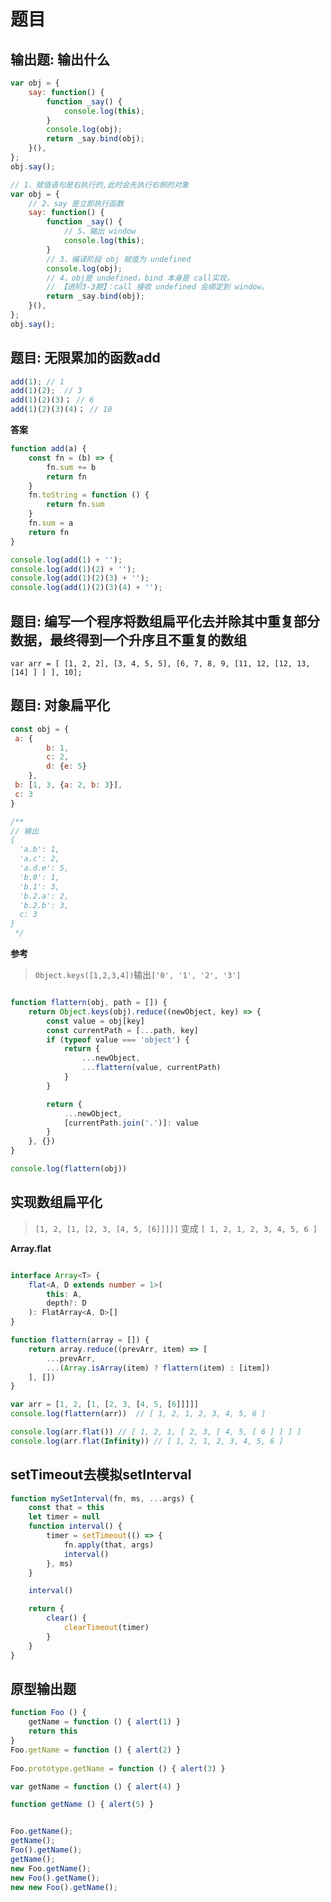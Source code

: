 # 题目

## 输出题: 输出什么

```js
var obj = {
    say: function() {
        function _say() {
            console.log(this);
        }
        console.log(obj);
        return _say.bind(obj);
    }(),
};
obj.say();
```

```js
// 1、赋值语句是右执行的,此时会先执行右侧的对象
var obj = {
    // 2、say 是立即执行函数
    say: function() {
        function _say() {
            // 5、输出 window
            console.log(this);
        }
        // 3、编译阶段 obj 赋值为 undefined
        console.log(obj);
        // 4、obj是 undefined，bind 本身是 call实现，
        // 【进阶3-3期】：call 接收 undefined 会绑定到 window。
        return _say.bind(obj);
    }(),
};
obj.say();
```


## 题目: 无限累加的函数add

```js
add(1); // 1
add(1)(2);  // 3
add(1)(2)(3)； // 6
add(1)(2)(3)(4)； // 10 
```

**答案**

```js
function add(a) {
    const fn = (b) => {
        fn.sum += b
        return fn
    }
    fn.toString = function () {
        return fn.sum
    }
    fn.sum = a
    return fn
}

console.log(add(1) + '');
console.log(add(1)(2) + '');
console.log(add(1)(2)(3) + '');
console.log(add(1)(2)(3)(4) + '');
```

## 题目: 编写一个程序将数组扁平化去并除其中重复部分数据，最终得到一个升序且不重复的数组

`var arr = [ [1, 2, 2], [3, 4, 5, 5], [6, 7, 8, 9, [11, 12, [12, 13, [14] ] ] ], 10];`

## 题目: 对象扁平化
```js
const obj = {
 a: {
        b: 1,
        c: 2,
        d: {e: 5}
    },
 b: [1, 3, {a: 2, b: 3}],
 c: 3
}

/**
// 输出
{
  'a.b': 1,
  'a.c': 2,
  'a.d.e': 5,
  'b.0': 1,
  'b.1': 3,
  'b.2.a': 2,
  'b.2.b': 3,
  c: 3
}
 */
```

**参考**

> `Object.keys([1,2,3,4])`输出`['0', '1', '2', '3']`

```js

function flattern(obj, path = []) {
    return Object.keys(obj).reduce((newObject, key) => {
        const value = obj[key]
        const currentPath = [...path, key]
        if (typeof value === 'object') {
            return {
                ...newObject,
                ...flattern(value, currentPath)
            }
        }

        return {
            ...newObject,
            [currentPath.join('.')]: value
        }
    }, {})
}

console.log(flattern(obj))
```

## 实现数组扁平化

> `[1, 2, [1, [2, 3, [4, 5, [6]]]]]` 变成 `[ 1, 2, 1, 2, 3, 4, 5, 6 ]`

**Array.flat**

```ts

interface Array<T> {
    flat<A, D extends number = 1>(
        this: A,
        depth?: D
    ): FlatArray<A, D>[]
}
```

```js
function flattern(array = []) {
    return array.reduce((prevArr, item) => [
        ...prevArr,
        ...(Array.isArray(item) ? flattern(item) : [item])
    ], [])
}

var arr = [1, 2, [1, [2, 3, [4, 5, [6]]]]]
console.log(flattern(arr))  // [ 1, 2, 1, 2, 3, 4, 5, 6 ]

console.log(arr.flat()) // [ 1, 2, 1, [ 2, 3, [ 4, 5, [ 6 ] ] ] ]
console.log(arr.flat(Infinity)) // [ 1, 2, 1, 2, 3, 4, 5, 6 ]
```

## setTimeout去模拟setInterval
```js
function mySetInterval(fn, ms, ...args) {
    const that = this
    let timer = null
    function interval() {
        timer = setTimeout(() => {
            fn.apply(that, args)
            interval()
        }, ms)
    }

    interval()

    return {
        clear() {
            clearTimeout(timer)
        }
    }
}
```

## 原型输出题

```js
function Foo () {
    getName = function () { alert(1) }
    return this
}
Foo.getName = function () { alert(2) }
  
Foo.prototype.getName = function () { alert(3) }

var getName = function () { alert(4) }

function getName () { alert(5) }


Foo.getName(); 
getName(); 
Foo().getName(); 
getName();
new Foo.getName();
new Foo().getName();
new new Foo().getName();
```
